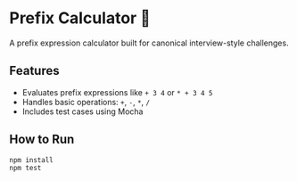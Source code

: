 # Prefix Calculator 🧮

A prefix expression calculator built for canonical interview-style challenges.

## Features
- Evaluates prefix expressions like `+ 3 4` or `* + 3 4 5`
- Handles basic operations: `+`, `-`, `*`, `/`
- Includes test cases using Mocha

## How to Run

```bash
npm install
npm test

